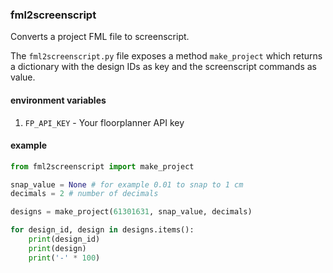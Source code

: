 ### fml2screenscript

Converts a project FML file to screenscript.

The `fml2screenscript.py` file exposes a method `make_project`  which returns a dictionary with the design IDs as key and the screenscript commands as value.

#### environment variables

1.  `FP_API_KEY` - Your floorplanner API key

#### example

```python
from fml2screenscript import make_project

snap_value = None # for example 0.01 to snap to 1 cm
decimals = 2 # number of decimals

designs = make_project(61301631, snap_value, decimals)

for design_id, design in designs.items():
    print(design_id)
    print(design)
    print('-' * 100)

```